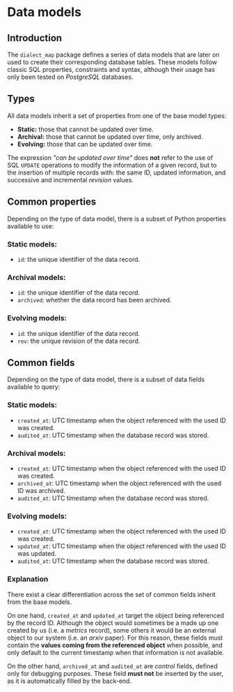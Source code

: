 # Data models


## Introduction
The `dialect_map` package defines a series of data models that are later on used to create
their corresponding database tables. These models follow classic SQL properties, constraints
and syntax, although their usage has only been tested on _PostgreSQL_ databases.


## Types
All data models inherit a set of properties from one of the base model types:
- **Static:** those that cannot be updated over time.
- **Archival:** those that cannot be updated over time, only archived.
- **Evolving:** those that can be updated over time.

The expression _"can be updated over time"_ does **not** refer to the use of SQL `UPDATE` operations to
modify the information of a given record, but to the insertion of multiple records with: the same ID,
updated information, and successive and incremental _revision_ values.


## Common properties
Depending on the type of data model, there is a subset of Python properties available to use:

### Static models:
- `id`: the unique identifier of the data record.

### Archival models:
- `id`: the unique identifier of the data record.
- `archived`: whether the data record has been archived.

### Evolving models:
- `id`: the unique identifier of the data record.
- `rev`: the unique revision of the data record.


## Common fields
Depending on the type of data model, there is a subset of data fields available to query:

### Static models:
- `created_at`: UTC timestamp when the object referenced with the used ID was created.
- `audited_at`: UTC timestamp when the database record was stored.

### Archival models:
- `created_at`: UTC timestamp when the object referenced with the used ID was created.
- `archived_at`: UTC timestamp when the object referenced with the used ID was archived.
- `audited_at`: UTC timestamp when the database record was stored.

### Evolving models:
- `created_at`: UTC timestamp when the object referenced with the used ID was created.
- `updated_at`: UTC timestamp when the object referenced with the used ID was updated.
- `audited_at`: UTC timestamp when the database record was stored.

### Explanation
There exist a clear differentiation across the set of common fields inherit from the base models.

On one hand, `created_at` and `updated_at` target the object being referenced by the record ID.
Although the object would sometimes be a made up one created by us (i.e. a _metrics_ record),
some others it would be an external object to our system (i.e. an _arxiv_ paper).
For this reason, these fields must contain the **values coming from the referenced object**
when possible, and only default to the current timestamp when that information is not available.

On the other hand, `archived_at` and `audited_at` are _control_ fields, defined only for debugging purposes.
These field **must not** be inserted by the user, as it is automatically filled by the back-end.
